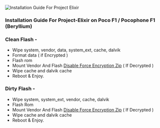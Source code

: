 ![Installation Guide For Project Elixir](https://i.imgur.com/3UmK6nS.png "Installation")

### Installation Guide For Project-Elixir on Poco F1 / Pocophone F1 (Beryllium)

### Clean Flash - 
- Wipe system, vendor, data, system_ext, cache, dalvik
- Format data ( if Encrypted )
- Flash rom
- Mount Vendor And Flash [Disable Force Encryption Zip](https://telegram.me/ppui_beryllium/33686) ( If Decrypted )
- Wipe cache and dalvik cache
- Reboot & Enjoy.

### Dirty Flash - 
- Wipe system, system_ext, vendor, cache, dalvik
- Flash Rom 
- Mount Vendor And Flash [Disable Force Encryption Zip](https://telegram.me/ppui_beryllium/33686) ( If Decrypted )
- Wipe cache and dalvik cache
- Reboot & Enjoy.
